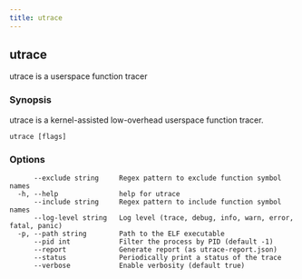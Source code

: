 ```yaml
---
title: utrace
---	
```


## utrace

utrace is a userspace function tracer

### Synopsis

utrace is a kernel-assisted low-overhead userspace function tracer.

```
utrace [flags]
```

### Options

```
      --exclude string     Regex pattern to exclude function symbol names
  -h, --help               help for utrace
      --include string     Regex pattern to include function symbol names
      --log-level string   Log level (trace, debug, info, warn, error, fatal, panic)
  -p, --path string        Path to the ELF executable
      --pid int            Filter the process by PID (default -1)
      --report             Generate report (as utrace-report.json)
      --status             Periodically print a status of the trace
      --verbose            Enable verbosity (default true)
```

